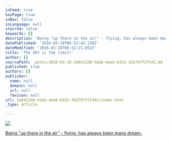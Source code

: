 ```yaml
---
inFeed: true
hasPage: true
inNav: false
inLanguage: null
starred: false
keywords: []
description: 'Being "up there in the air" - flying, has always been mans dream.'
datePublished: '2016-03-10T06:52:45.138Z'
dateModified: '2016-03-10T06:52:21.052Z'
title: 'The SKY is the limit!'
author: []
sourcePath: _posts/2016-03-10-2a641330-5dab-4ee6-b331-36279ff2f341.md
published: true
authors: []
publisher:
  name: null
  domain: null
  url: null
  favicon: null
url: 2a641330-5dab-4ee6-b331-36279ff2f341/index.html
_type: Article

---
```

![](https://the-grid-user-content.s3-us-west-2.amazonaws.com/6d8bc91e-8de5-41d0-9cd9-9b5517935403.png)

[Being "up there in the air" - flying, has always been mans dream.][0]

[0]: null